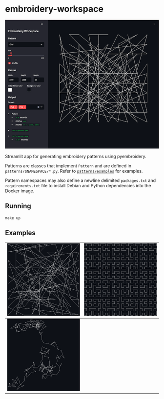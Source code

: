 # embroidery-workspace

![screenshot](screenshot.png)

Streamlit app for generating embroidery patterns using pyembroidery.

Patterns are classes that implement `Pattern` and are defined in `patterns/$NAMESPACE/*.py`.
Refer to [`patterns/examples`](patterns/examples) for examples.

Pattern namespaces may also define a newline delimited `packages.txt` and `requirements.txt` file to install
Debian and Python dependencies into the Docker image.

## Running

```
make up
```

## Examples

[![Grid](patterns/examples/thumbnails/grid.png)](patterns/examples/grid.py) | [![Hilbert Curve](patterns/examples/thumbnails/hilbert_curve.png)](patterns/examples/hilbert_curve.py)
-- | --
[![Random Walk](patterns/examples/thumbnails/random_walk.png)](patterns/examples/random_walk.py) |
